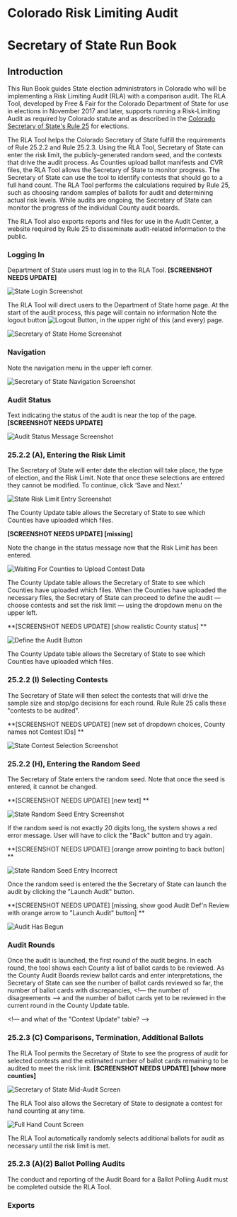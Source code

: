 # Colorado Risk Limiting Audit 
# Secretary of State Run Book 

## Introduction

This Run Book guides State election administrators in Colorado who will be
implementing a Risk Limiting Audit (RLA) with a comparison audit.
The RLA Tool, developed by Free & Fair for the
Colorado Department of State for use in elections in November 2017 and later, 
supports running a Risk-Limiting Audit as required by
Colorado statute and as described in the
[Colorado Secretary of State's Rule 25](http://www.sos.state.co.us/pubs/rule_making/CurrentRules/8CCR1505-1/ElectionRules.pdf) for
elections. 

The RLA Tool helps the Colorado Secretary of State
fulfill the requirements of Rule 25.2.2 and Rule 25.2.3.
Using the RLA Tool, Secretary of
State can enter the risk limit, the publicly-generated random seed, and
the contests that drive the audit process. As Counties upload ballot 
manifests and CVR files, the RLA Tool allows the Secretary of State
to monitor progress. The Secretary of State can
use the tool to identify contests that should go to a full hand
count. The RLA Tool performs the calculations required by Rule 25, such as choosing random samples of ballots for audit and
determining actual risk levels. While audits are ongoing,
the Secretary of State can monitor the progress of the individual
County audit boards.

The RLA Tool also exports reports and files for use in the Audit Center, a
website required by Rule 25 to disseminate audit-related information
to the public.
 
### Logging In

Department of State users must log in to the RLA Tool.
**[SCREENSHOT NEEDS UPDATE]**

![State Login Screenshot](./screenshots/1-sos_login.png)

The RLA Tool will direct users to the Department of 
State home page. At the start of the audit process, this page will contain no information  Note the 
logout button ![Logout Button](./screenshots/LogoutButton.png), in the upper right of this (and every) page.

![Secretary of State Home Screenshot](./screenshots/2-sos_initial_landing_page.png)

### Navigation

Note the navigation menu in the upper left corner.

![Secretary of State Navigation Screenshot](./screenshots/2-sos_nav.png)

### Audit Status

Text indicating the status of the audit is near the top of the page. 
**[SCREENSHOT NEEDS UPDATE]**

![Audit Status Message Screenshot]()

### 25.2.2 (A), Entering the Risk Limit

The Secretary of State will enter date the election will take place, the type
of election, and the Risk Limit. Note that once these selections are entered they cannot be modified. To continue, click ‘Save
and Next.’ 

![State Risk Limit Entry Screenshot](./screenshots/5-sos_define_audit_save_and_next.png)

The County Update table allows the Secretary of State to see which Counties have uploaded which files. 

**[SCREENSHOT NEEDS UPDATE] [missing]**

Note the change in the status message now that the Risk Limit has been entered.

![Waiting For Counties to Upload Contest Data](./screenshots/6-comparison_risk_limit_now_set.png)

The County Update table allows the Secretary of State to see which Counties have uploaded which files. When the Counties have uploaded the necessary files, the Secretary of State can proceed to define the audit — choose contests and set the risk limit — 
using the dropdown menu on the upper left.

**[SCREENSHOT NEEDS UPDATE] [show realistic County status] ** 


![Define the Audit Button](./screenshots/3-sos_define_audit_button_in_dropdown.png)


The County Update table allows the Secretary of State to see which Counties have uploaded which files. 


### 25.2.2 (I) Selecting Contests

The Secretary of State will then select the contests that will drive the
sample size and stop/go decisions for each round.  Rule
Rule 25 calls these "contests to be audited".

**[SCREENSHOT NEEDS UPDATE] [new set of dropdown choices, County names not Contest IDs] ** 

![State Contest Selection Screenshot](./screenshots/8-sos_selects_contest_reason_why_dropdown.png)

### 25.2.2 (H), Entering the Random Seed

The Secretary of State enters the random seed. Note that once the seed is entered, it cannot be changed. 

**[SCREENSHOT NEEDS UPDATE] [new text] ** 


![State Random Seed Entry Screenshot](./screenshots/12-enter_random_seed_about_to_click.png)

If the random seed is not exactly 20 digits long, the system shows a red error message. User will have to click the "Back" button and try again.

**[SCREENSHOT NEEDS UPDATE] [orange arrow pointing to back button] ** 

![State Random Seed Entry Incorrect](./screenshots/13-entered_incorrect_random_seed.png)


Once the random seed is entered the the Secretary of State can launch the audit by clicking the "Launch Audit" button.

**[SCREENSHOT NEEDS UPDATE] [missing, show good Audit Def'n Review with orange arrow to "Launch Audit" button] ** 

![Audit Has Begun](./screenshots/15-the_audit_is_launched.png)

### Audit Rounds

Once the audit is launched, the first round of the audit begins. In each round, the tool shows each County a list of ballot cards to be reviewed. As the County Audit Boards review ballot cards and enter interpretations, the Secretary of State can see the number of ballot cards reviewed so far, the number of ballot cards with discrepancies, 
<!— the number of disagreements —>
and the number of ballot cards yet to be reviewed in the current round in the County Update table. 

<!— and what of the "Contest Update" table? —>

### 25.2.3 (C) Comparisons, Termination, Additional Ballots

The RLA Tool permits the Secretary of State to 
see the progress of audit for selected contests and the estimated 
number of ballot cards remaining to be audited to meet the risk limit.
**[SCREENSHOT NEEDS UPDATE] [show more counties]**

![Secretary of State Mid-Audit Screen](./screenshots/16-audit_status.png)

The RLA Tool also allows the Secretary of State to designate a contest
for hand counting at any time.

![Full Hand Count Screen](./screenshots/9-sos_chooses_full_hand_count.png)

The RLA Tool automatically randomly selects additional ballots for
audit as necessary until the risk limit is met.

### 25.2.3 (A)(2) Ballot Polling Audits

The conduct and reporting of the Audit Board for a Ballot Polling
Audit must be completed outside the RLA Tool.

### Exports
<!--- need to write this section --->
